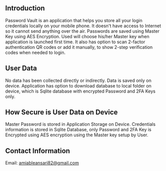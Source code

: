 ## Introduction
Password Vault is an application that helps you store all your login credentials locally on your mobile phone. It doesn't have access to Internet so it cannot send anything over the air. Passwords are saved using Master Key using AES Encryption. Used will choose his/her Master key when application is launched first time. It also has option to scan 2-factor authentication QR codes or add it manually, to show 2-step verification codes when needed to login.

## User Data
No data has been collected directly or indirectly. Data is saved only on device. Application has option to download database to local folder on device, which is Sqlite database with encrypted Password and 2FA Keys only.

## How Secure is User Data on Device
Master Password is stored in Application Storage on Device. Credentials information is stored in Sqlite Database, only Password and 2FA Key is Encrypted using AES encryption using the Master key setup by User.

## Contact Information
Email: <amiableansari82@gmail.com>
